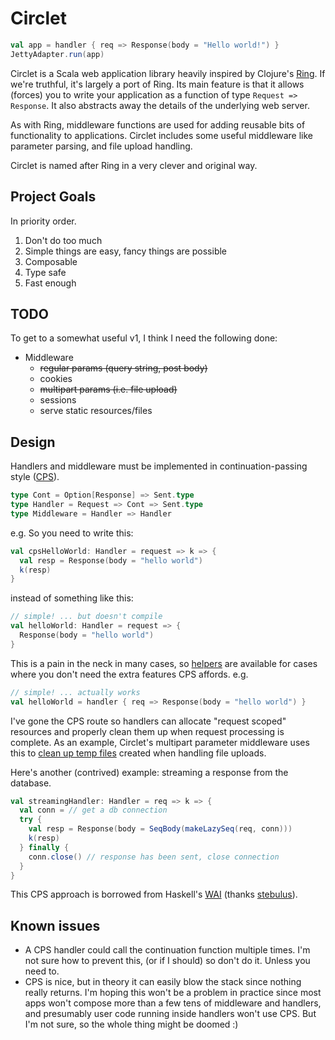 # Circlet

```scala
val app = handler { req => Response(body = "Hello world!") }
JettyAdapter.run(app)
```

Circlet is a Scala web application library heavily inspired by Clojure's
[Ring](https://github.com/ring-clojure/ring).  If we're truthful, it's largely a port of Ring.
Its main feature is that it allows (forces) you to write your application as a function
of type `Request => Response`.  It also abstracts away the details of the underlying web 
server.

As with Ring, middleware functions are used for adding reusable bits of functionality to 
applications. Circlet includes some useful middleware like parameter parsing, 
and file upload handling.

Circlet is named after Ring in a very clever and original way.

## Project Goals

In priority order.

1. Don't do too much
1. Simple things are easy, fancy things are possible
1. Composable
1. Type safe
1. Fast enough

## TODO

To get to a somewhat useful v1, I think I need the following done:

* Middleware
  * ~~regular params (query string, post body)~~
  * cookies
  * ~~multipart params (i.e. file upload)~~
  * sessions
  * serve static resources/files

## Design

Handlers and middleware must be implemented in continuation-passing 
style ([CPS](https://en.wikipedia.org/wiki/Continuation-passing_style)).

```scala
type Cont = Option[Response] => Sent.type
type Handler = Request => Cont => Sent.type
type Middleware = Handler => Handler
```

e.g. So you need to write this:

```scala
val cpsHelloWorld: Handler = request => k => {
  val resp = Response(body = "hello world")
  k(resp)
}
```

instead of something like this:

```scala
// simple! ... but doesn't compile
val helloWorld: Handler = request => {
  Response(body = "hello world")
}
```

This is a pain in the neck in many cases, so [helpers](src/main/scala/com/markfeeney/circlet/Circlet.scala#L23) 
are available for cases where you don't need the extra features CPS affords. e.g.

```scala
// simple! ... actually works
val helloWorld = handler { req => Response(body = "hello world") }
```

I've gone the CPS route so handlers can allocate "request scoped" resources and properly clean 
them up when request processing is complete.  As an example, Circlet's multipart parameter 
middleware uses this to [clean up temp files](src/main/scala/com/markfeeney/circlet/middleware/MultipartParams.scala#L163-L167) 
created when handling file uploads.

Here's another (contrived) example: streaming a response from the database.

```scala
val streamingHandler: Handler = req => k => {
  val conn = // get a db connection
  try {
    val resp = Response(body = SeqBody(makeLazySeq(req, conn)))
    k(resp)
  } finally {
    conn.close() // response has been sent, close connection
  }
}
```

This CPS approach is borrowed from Haskell's [WAI](https://hackage.haskell.org/package/wai-3.2.1/docs/Network-Wai.html)
(thanks [stebulus](https://github.com/stebulus)).

## Known issues

* A CPS handler could call the continuation function multiple times.  I'm not sure how to prevent this, 
  (or if I should) so don't do it.  Unless you need to.
* CPS is nice, but in theory it can easily blow the stack since nothing really returns.  I'm hoping this
  won't be a problem in practice since most apps won't compose more than a few tens of middleware and
  handlers, and presumably user code running inside handlers won't use CPS.  But I'm not sure, so the whole
  thing might be doomed :)
